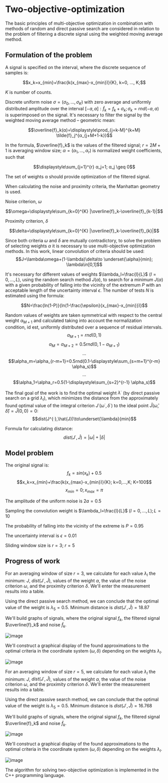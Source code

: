 # Two-objective-optimization

The basic principles of multi-objective optimization in combination with methods of random and direct passive search are considered in relation to the problem of filtering a discrete signal using the weighted moving average method.

## Formulation of the problem

A signal is specified on the interval, where the discrete sequence of samples is: 
```math
x_k=x_{min}+\frac{k(x_{max}-x_{min})}{K},
k=0, ..., K;
```
$K$ is number of counts.

Discrete uniform noise $σ = (σ_0,...,σ_K)$ with zero average and uniformly distributed amplitude over the interval $[-a,a]: \tilde{f}_k=f_k+σ_k; σ_k=rnd(-a,a)$ is superimposed on the signal. It's necessary to filter the signal by the weighted moving average method – geometric mean:
```math
\overline{f}_k(α)=\displaystyle\prod_{j=k-M}^{k+M} \tilde{f}_j^{α_{j+M+1-k}}
```

In the formula, $\overline{f}_k$ is the values of the filtered signal; $r=2M+1$ is averaging window size; $α=(α_1,...,α_r)$ is normalized weight coefficients, such that
```math
\displaystyle\sum_{j=1}^{r} α_j=1; α_j \geq 0
```

The set of weights α should provide optimization of the filtered signal.

When calculating the noise and proximity criteria, the Manhattan geometry is used.

Noise criterion, $\omega$
```math
\omega=\displaystyle\sum_{k=0}^{K} |\overline{f}_k-\overline{f}_{k-1}|
```

Proximity criterion, $\delta$
```math
\delta=\displaystyle\sum_{k=0}^{K} |\overline{f}_k-\overline{f}_{k}|
```

Since both criteria $\omega$ and $\delta$ are mutually contradictory, to solve the problem of selecting weights $\alpha$ it is necessary to use multi-objective optimization methods. In this work, linear convolution of criteria should be used:
$$J=\lambda\omega+(1-\lambda)\delta\to \underset{\alpha}{min}; \lambda\in[0,1]$$

It's necessary for different values of weights $\lambda_l=\frac{l}{L}$ $(l=0,...,L)$, using the random search method $J(\alpha)$, to search for a minimum $J(\alpha)$ with a given probability of falling into the vicinity of the extremum $P$ with an acceptable length of the uncertainty interval $\epsilon$. The number of tests $N$ is estimated using the formula:

```math
N=\frac{ln(1-P)}{ln(1-\frac{\epsilon}{x_{max}-x_{min}})}
```
Random values of weights are taken symmetrical with respect to the central weight $\alpha_{M+1}$ and calculated taking into account the normalization condition, id est, uniformly distributed over a sequence of residual intervals.
$$\alpha_{M+1}=rnd(0,1)$$
$$\alpha_{M}=\alpha_{M+2}=0.5rnd(0,1-\alpha_{M+1})$$
$$...$$
$$\alpha_m=\alpha_{r-m+1}=0.5rnd(0.1-\displaystyle\sum_{s=m+1}^{r-m} \alpha_s)$$
$$...$$
$$\alpha_1=\alpha_r=0.5(1-\displaystyle\sum_{s=2}^{r-1} \alpha_s)$$

The final goal of the work is to find the optimal weight $\lambda^{·}$ (by direct passive search on a grid $\lambda_l$), which minimizes the distance from the approximately found optimal value of the integral criterion $J^{·}(\omega^{·},\delta^{·})$ to the ideal point $\hat{J}(\hat{\omega},\hat{\delta})=\hat{J}(0,0)=0$:
$$dist(J^{·},\hat{J})\to\underset{\lambda}{min}$$

Formula for calculating distance:
$$dist(J^{·},\hat{J})=|\omega|+|\delta|$$

## Model problem

The original signal is:
$$f_k=sin(x_k)+0.5$$
$$x_k=x_{min}+\frac{k(x_{max}-x_{min})}{K}; k=0,...,K; K=100$$
$$x_{min}=0; x_{max}=\pi$$

The amplitude of the uniform noise is $2a=0.5$

Sampling the convolution weight is $\lambda_l=\frac{l}{L}$ $(l=0,...,L);L=10$

The probability of falling into the vicinity of the extreme is $P=0.95$

The uncertainty interval is $\epsilon=0.01$

Sliding window size is $r=3$; $r=5$

## Progress of work

For an averaging window of size $r=3$, we calculate for each value $\lambda_l$ the minimum: $J$, $dist(J^{·},\hat{J})$, values of the weight $\alpha$, the value of the noise criterion $\omega$, and the proximity criterion $\delta$. We'll enter the measurement results into a table.

Using the direct passive search method, we can conclude that the optimal value of the weight is $\lambda_5=0.5$. Minimum distance is $dist(J^{·},\hat{J})=18.87$

We'll build graphs of signals, where the original signal $f_k$, the filtered signal $\overline{f}_k$ and noise $\tilde{f}_k$.

![image](https://github.com/IsmElnur/Two-criteria-optimization/assets/37519575/e0fb0fe0-511b-4dc1-9acd-a51918943349)

We'll construct a graphical display of the found approximations to the optimal criteria in the coordinate system $(\omega,\delta)$ depending on the weights $\lambda_l$.

![image](https://github.com/IsmElnur/Two-criteria-optimization/assets/37519575/5fddf818-c01b-4918-af60-7d062623f7bc)

For an averaging window of size $r=5$, we calculate for each value $\lambda_l$ the minimum: $J$, $dist(J^{·},\hat{J})$, values of the weight $\alpha$, the value of the noise criterion $\omega$, and the proximity criterion $\delta$. We'll enter the measurement results into a table.

Using the direct passive search method, we can conclude that the optimal value of the weight is $\lambda_5=0.5$. Minimum distance is $dist(J^{·},\hat{J})=16.768$

We'll build graphs of signals, where the original signal $f_k$, the filtered signal $\overline{f}_k$ and noise $\tilde{f}_k$.

![image](https://github.com/IsmElnur/Two-criteria-optimization/assets/37519575/6fe69e81-cc81-4238-8c13-173468c3e605)

We'll construct a graphical display of the found approximations to the optimal criteria in the coordinate system $(\omega,\delta)$ depending on the weights $\lambda_l$.

![image](https://github.com/IsmElnur/Two-criteria-optimization/assets/37519575/be1f68ae-81c5-4e38-939e-7f92db362602)

The algorithm for solving two-objective optimization is implemented in the C++ programming language.
